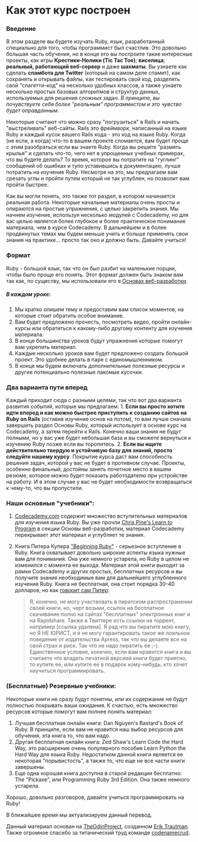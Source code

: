 # Как этот курс построен

### Введение

В этом разделе вы будете изучать Ruby, язык, разработанный специально для того, чтобы программист был счастлив. Это довольно большая часть обучения, но в конце его вы построите такие интересные проекты, как игры **Крестики-Нолики (Tic Tac Toe)**; **виселица**; **реальный, работающий веб-сервер** и даже **шахматы**.
Вы узнаете как сделать **спамбота для Twitter** (который на самом деле спамит), как сохранять и открывать файлы, как тестировать свой код, разделять свой "спагетти-код" на несколько удобных классов, а также узнаете несколько простых базовых алгоритмов и структур данных, используемых для решения сложных задач. _В принципе, вы почувствуете себя более "реальным" программистом и это чувство будет оправданным_.

Некоторые считают что можно сразу "погрузиться" в Rails и начать "выстреливать" веб-сайты. Rails это фреймворк, написанный на языке Ruby и каждый кусок вашего Rails кода - это код на языке Ruby. Когда (не если, а когда) что-то в вашем проекте сломается, вам будет проще с этим разобраться если вы знаете Ruby. Когда вы решите "размять крылья" и сделать что-то, чего нет в упрощенных учебных примерах, что вы будете делать? То время, которое вы потратите на "гуглинг" сообщений об ошибках и тупо уставившись в документацию, лучше потратить на изучение Ruby. Несмотря на это, мы предлагаем вам срезать углы и пройти путем который не так углублен, но позволит вам пройти быстрее.

Как вы могли понять, это также тот раздел, в котором начинается реальная работа. Некоторые начальные материалы очень просты и опираются на простые упражнения, с целью закрепить знания. Мы начнем изучение, используя несколько модулей с Codecademy, но для вас целью является более глубокое и более практическое понимание материала, чем в курсе Codecademy. В дальнейшем и в более продвинутых темах мы будем меньше учить и больше применять свои знания на практике… просто так оно и должно быть. Давайте учиться!

### Формат

Ruby - большой язык, так что он был разбит на маленькие порции, чтобы было проще его понять. Этот формат должен быть знаком вам так как, по существу, мы использовали его в [Основах веб-разработки](/basics-of-web-development).

##### В каждом уроке:

1.  Мы кратко опишем тему и предоставим вам список моментов, на которые стоит обратить особое внимание.
2.  Вам будет предложено прочесть, посмотреть видео, пройти онлайн-курсы или обратиться к какому-либо другому контенту для изучения материала.
3.  В конце большинства уроков будут упражнения которые помогут вам укрепить материал.
4.  Каждые несколько уроков вам будет предложено создать большой проект. Это удобнее делать в паре с единомышленником.
5.  В конце мы будем включать дополнительные полезные ресурсы и другие потенциально полезные лакомые кусочки.

### Два варианта пути вперед

Каждый приходит сюда с разными целями, так что вот два варианта развития событий, которые мы предлагаем: 1. **Если вы просто хотите идти вперед и как можно быстрее приступить к созданию сайтов на Ruby on Rails** (оставив изучение основ на потом), то вам лучше сначала завершить раздел Основы Ruby, который использует в основе курс на Codecademy, а затем перейти к Rails. Конечно ваши знания не будут полными, но у вас уже будет небольшая база и вы сможете вернуться к изучению Ruby позже если вы торопитесь. 2. **Если вы ищете действительно твердую и устойчивую базу для знаний, просто следуйте нашему курсу**. Покрытие курса даст вам способность решения задач, которой у вас не будет в противном случае. Проекты, особенно финальный, достойны занять почетное место в вашем резюме, которое можно будет показать работодателю при устройстве на работу. И в этом случае у вас не будет необходимости возвращаться к чему-то, что вы пропустили.

### Наши основные "учебники":

1. [Codecademy.com](http://www.codecademy.com/tracks/ruby) содержит множество вступительных материалов для изучения языка Ruby. Вы уже прочли [Chris Pine's Learn to Program](http://www.shokhirev.com/mikhail/ruby/ltp/title.html) в секции Основы веб-разработки, материал Codecademy перекрывает этот материал и углубляет те знания.

2. Книга Питера Купера ["Beginning Ruby"](http://beginningruby.org/) - серьезное вступление в Ruby. Книга охватывает довольно широкие аспекты языка нужные вам для понимания. Она уже немного устарела, но Ruby в целом не изменился с момента ее выхода. Материал этой книги выходит за рамки Codecademy и других простых, бесплатных ресурсов и вы получите знания необходимые вам для дальнейшего углубленного изучения Ruby. Книга не бесплатная, она стоит порядка 30-40 долларов, но как [говорит сам Питер](http://beginningruby.org/):
   > Я, конечно, не могу участвовать в пиратском распространении своей книги, но, черт возьми, ссылок на бесплатное скачивание полно на сайтах "бесплатных" электронных книг и на Rapidshare. Также в Твиттере есть ссылки на торрент, например [ссылка удалена]. Я рад что вы пиратите мою книгу, но Я НЕ ЮРИСТ, и я не могу гарантировать такое же лояльное поведение от издательства Apress, так что вы делаете все на свой страх и риск. Так что не надо пиратить ее ;-). Единственное условие, конечно, если вам нравится книга и вы считаете что владеть печатной версией книги будет приятно, то купите ее, или купите ее в подарок кому-нибудь, кто хочет научиться программировать.

### (Бесплатные) Резервные учебники:

Некоторые книги не сразу будут понятны, или их содержание не будут полностью покрывать ваши ожидания. К счастью, есть множество ресурсов которые помогут вам полнее понять материал:

1.  Лучшая бесплатная онлайн книга: Dan Nguyen's Bastard's Book of Ruby. В принципе, если вам не нравится наш выбор ресурсов для обучения, эта книга то, что вам надо.
2.  Другая бесплатная онлайн книга: Zed Shaw's Learn Code the Hard Way, это расширение очень популярного пособия Learn Python the Hard Way для языка Ruby. Недостатком данной книги является ее некоторая "порывистость", а также то, что еще не все части книги завершены.
3.  Еще одна хорошая книга доступна в старой редакции бесплатно: The "Pickaxe", или Programming Ruby 3rd Edition. Она также немного устарела.

Хорошо, довольно разговоров, давайте учиться программировать на Ruby!

В ближайшее время мы актуализируем данный перевод.

<p class="source">Данный материал основан на <a href="https://github.com/TheOdinProject">TheOdinProject</a>, созданном <a href="https://github.com/eriktrautman">Erik Trautman</a>. Также огромное спасибо за титанический труд команде <a href="https://github.com/codenamecrud/curriculum">codenamecrud</a>.</p>
